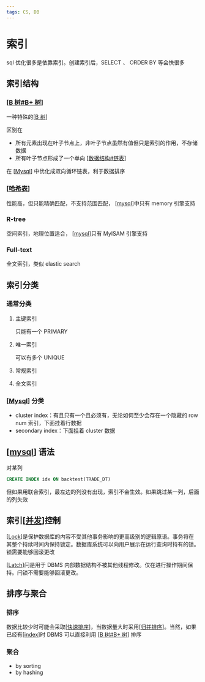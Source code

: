 ```yaml
---
tags: CS, DB
---
```

# 索引

sql 优化很多是依靠索引。创建索引后，SELECT 、 ORDER BY 等会快很多

## 索引结构

### [[B 树#B+ 树]]

一种特殊的[[B 树]]

区别在

- 所有元素出现在叶子节点上，非叶子节点虽然有值但只是索引的作用，不存储数据
- 所有叶子节点形成了一个单向 [[数据结构#链表]]

在 [[Mysql]] 中优化成双向循环链表，利于数据排序

### [[哈希表]]

性能高，但只能精确匹配，不支持范围匹配， [[mysql]]中只有 memory 引擎支持

### R-tree

空间索引，地理位置适合， [[mysql]]只有 MyISAM 引擎支持

### Full-text

全文索引，类似 elastic search

## 索引分类

### 通常分类

1. 主键索引

    只能有一个 PRIMARY

2. 唯一索引

    可以有多个 UNIQUE

3. 常规索引

4. 全文索引

### [[Mysql]] 分类

- cluster index：有且只有一个且必须有，无论如何至少会存在一个隐藏的 row num 索引，下面挂着行数据
- secondary index：下面挂着 cluster 数据

## [[mysql]] 语法

对某列

```sql
CREATE INDEX idx ON backtest(TRADE_DT)
```

但如果用联合索引，最左边的列没有出现，索引不会生效。如果跳过某一列，后面的列失效

## 索引[[并发]]控制

[[Lock]]是保护数据库的内容不受其他事务影响的更高级别的逻辑原语。事务将在其整个持续时间内保持锁定。数据库系统可以向用户展示在运行查询时持有的锁。锁需要能够回滚更改

[[Latch]]闩是用于 DBMS 内部数据结构不被其他线程修改。仅在进行操作期间保持。闩锁不需要能够回滚更改。

## 排序与聚合

### 排序

数据比较少时可能会采取[[快速排序]]，当数据量大时采用[[归并排序]]。当然，如果已经有[[index]]时 DBMS 可以直接利用 [[B 树#B+ 树]] 排序

### 聚合

- by sorting
- by hashing

[//begin]: # "Autogenerated link references for markdown compatibility"
[B 树#B+ 树]: <../../B 树.md> "B 树"
[B 树]: <../../B 树.md> "B 树"
[数据结构#链表]: ../algorithm/数据结构.md "数据结构"
[Mysql]: mysql.md "mysql"
[哈希表]: ../algorithm/data_structure/哈希表.md "哈希表"
[mysql]: mysql.md "mysql"
[并发]: ../csapp/并发.md "并发"
[Lock]: <../operating system/Lock.md> "Lock"
[Latch]: latch.md "Latch"
[快速排序]: ../algorithm/sort/快速排序.md "快速排序"
[归并排序]: ../algorithm/sort/归并排序.md "归并排序"
[index]: index.md "索引"
[//end]: # "Autogenerated link references"
